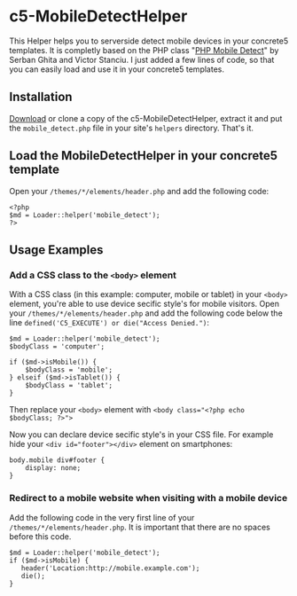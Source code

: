# c5-MobileDetectHelper

This Helper helps you to serverside detect mobile devices in your concrete5 templates. It is completly based on the PHP class "[PHP Mobile Detect](http://mobiledetect.net/)" by Serban Ghita and Victor Stanciu. I just added a few lines of code, so that you can easily load and use it in your concrete5 templates.


## Installation

[Download](https://github.com/axelwehner/c5-MobileDetectHelper/zipball/master) or clone a copy of the c5-MobileDetectHelper, extract it and put the `mobile_detect.php` file in your site's `helpers` directory. That's it.


## Load the MobileDetectHelper in your concrete5 template

Open your `/themes/*/elements/header.php` and add the following code:

    <?php
    $md = Loader::helper('mobile_detect');
    ?>


## Usage Examples


### Add a CSS class to the `<body>` element 

With a CSS class (in this example: computer, mobile or tablet) in your `<body>` element, you're able to use device secific style's for mobile visitors.
Open your `/themes/*/elements/header.php` and add the following code below the line `defined('C5_EXECUTE') or die("Access Denied.")`:

    $md = Loader::helper('mobile_detect');
    $bodyClass = 'computer';
    
    if ($md->isMobile()) {
        $bodyClass = 'mobile';
    } elseif ($md->isTablet()) {
        $bodyClass = 'tablet';
    }

Then replace your `<body>` element with `<body class="<?php echo $bodyClass; ?>">`

Now you can declare device secific style's in your CSS file. For example hide your `<div id="footer"></div>` element on smartphones:

    body.mobile div#footer {
        display: none;
    }


### Redirect to a mobile website when visiting with a mobile device

Add the following code in the very first line of your `/themes/*/elements/header.php`.
It is important that there are no spaces before this code.

    $md = Loader::helper('mobile_detect');
    if ($md->isMobile) {
       header('Location:http://mobile.example.com');
       die();
    }